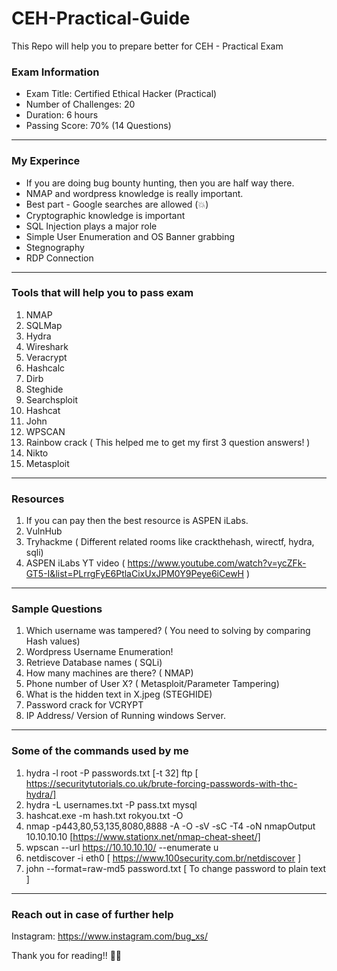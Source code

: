 # CEH-Practical-Guide
This Repo will help you to prepare better for CEH - Practical Exam

### Exam Information 
 - Exam Title: Certified Ethical Hacker (Practical)
 - Number of Challenges: 20
 - Duration: 6 hours
 - Passing Score: 70% (14 Questions)
 ----------------------------------------------------------
 ### My Experince
 - If you are doing bug bounty hunting, then you are half way there.
 - NMAP and wordpress knowledge is really important.
 - Best part - Google searches are allowed (💥)
 - Cryptographic knowledge is important
 - SQL Injection plays a major role
 - Simple User Enumeration and OS Banner grabbing
 - Stegnography
 - RDP Connection
 ----------------------------------------------------------
 ### Tools that will help you to pass exam
 1. NMAP
 2. SQLMap
 3. Hydra
 4. Wireshark
 5. Veracrypt
 6. Hashcalc
 7. Dirb
 8. Steghide
 9. Searchsploit
 10. Hashcat
 11. John
 12. WPSCAN
 13. Rainbow crack ( This helped me to get my first 3 question answers! )
 14. Nikto
 15. Metasploit
 ----------------------------------------------------------
 ### Resources
 1. If you can pay then the best resource is ASPEN iLabs.
 2. VulnHub
 3. Tryhackme ( Different related rooms like crackthehash, wirectf, hydra, sqli)
 4. ASPEN iLabs YT video ( https://www.youtube.com/watch?v=ycZFk-GT5-I&list=PLrrgFyE6PtlaCixUxJPM0Y9Peye6iCewH )
  ----------------------------------------------------------
  ### Sample Questions
  1. Which username was tampered? ( You need to solving by comparing Hash values)
  2. Wordpress Username Enumeration!
  3. Retrieve Database names ( SQLi)
  4. How many machines are there? ( NMAP)
  5. Phone number of User X? ( Metasploit/Parameter Tampering)
  6. What is the hidden text in X.jpeg (STEGHIDE)
  7. Password crack for VCRYPT
  8. IP Address/ Version of Running windows Server.
   ----------------------------------------------------------
   ### Some of the commands used by me
  1. hydra -l root -P passwords.txt [-t 32] <IP> ftp [ https://securitytutorials.co.uk/brute-forcing-passwords-with-thc-hydra/]
  2. hydra -L usernames.txt -P pass.txt <IP> mysql
  3. hashcat.exe -m hash.txt rokyou.txt -O
  4. nmap -p443,80,53,135,8080,8888 -A -O -sV -sC -T4 -oN nmapOutput 10.10.10.10 [https://www.stationx.net/nmap-cheat-sheet/]
  5. wpscan --url https://10.10.10.10/ --enumerate u
  6. netdiscover -i eth0 [ https://www.100security.com.br/netdiscover ]
  7. john --format=raw-md5 password.txt [ To change password to plain text ]
  ----------------------------------------------------------
 ### Reach out in case of further help
 Instagram: https://www.instagram.com/bug_xs/
 
 Thank you for reading!! 🙌🙌
